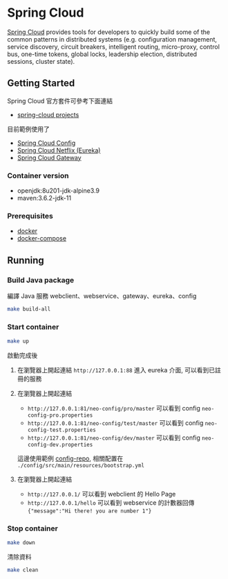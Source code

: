 # Spring Cloud

[Spring Cloud] provides tools for developers to quickly build some of the common patterns in distributed systems (e.g. configuration management, service discovery, circuit breakers, intelligent routing, micro-proxy, control bus, one-time tokens, global locks, leadership election, distributed sessions, cluster state).

## Getting Started

Spring Cloud 官方套件可參考下面連結

* [spring-cloud projects](https://spring.io/projects/spring-cloud)

目前範例使用了

* [Spring Cloud Config](https://spring.io/projects/spring-cloud-config)
* [Spring Cloud Netflix (Eureka)](https://spring.io/projects/spring-cloud-netflix)
* [Spring Cloud Gateway](https://spring.io/projects/spring-cloud-gateway)

### Container version

* openjdk:8u201-jdk-alpine3.9
* maven:3.6.2-jdk-11

### Prerequisites

* [docker](https://docs.docker.com/install/)
* [docker-compose](https://docs.docker.com/compose/install/)

## Running

### Build Java package

編譯 Java 服務 webclient、webservice、gateway、eureka、config

```bash
make build-all
```

### Start container

```bash
make up
```

啟動完成後

1. 在瀏覽器上開起連結 `http://127.0.0.1:88` 進入 eureka 介面, 可以看到已註冊的服務
2. 在瀏覽器上開起連結 
    * `http://127.0.0.1:81/neo-config/pro/master` 可以看到 config `neo-config-pro.properties`
    * `http://127.0.0.1:81/neo-config/test/master` 可以看到 config `neo-config-test.properties`
    * `http://127.0.0.1:81/neo-config/dev/master` 可以看到 config `neo-config-dev.properties`
    
    
    這邊使用範例 [config-repo](https://github.com/ityouknow/spring-cloud-examples/tree/master/config-repo), 相關配置在 `./config/src/main/resources/bootstrap.yml`

3. 在瀏覽器上開起連結 
    * `http://127.0.0.1/` 可以看到 webclient 的 Hello Page
    * `http://127.0.0.1/hello` 可以看到 webservice 的計數器回傳 `{"message":"Hi there! you are number 1"}`

### Stop container

```bash
make down
```

清除資料

```bash
make clean
```

[Spring Cloud]: https://spring.io/projects/spring-cloud
